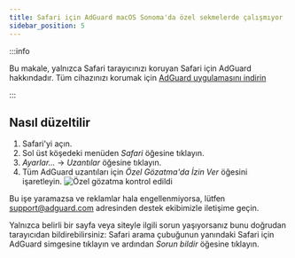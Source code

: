 ```yaml
---
title: Safari için AdGuard macOS Sonoma'da özel sekmelerde çalışmıyor
sidebar_position: 5
---
```


:::info

Bu makale, yalnızca Safari tarayıcınızı koruyan Safari için AdGuard hakkındadır. Tüm cihazınızı korumak için [AdGuard uygulamasını indirin](https://agrd.io/download-kb-adblock)

:::

## Nasıl düzeltilir

1. Safari'yi açın.
2. Sol üst köşedeki menüden _Safari_ öğesine tıklayın.
3. _Ayarlar…_ → _Uzantılar_ öğesine tıklayın.
4. Tüm AdGuard uzantıları için _Özel Gözatma'da İzin Ver_ öğesini işaretleyin.
   ![Özel gözatma kontrol edildi](https://cdn.adtidy.org/content/Kb/ad_blocker/safari/adg-safari-sonoma-private.png)

Bu işe yaramazsa ve reklamlar hala engellenmiyorsa, lütfen support@adguard.com adresinden destek ekibimizle iletişime geçin.

Yalnızca belirli bir sayfa veya siteyle ilgili sorun yaşıyorsanız bunu doğrudan tarayıcıdan bildirebilirsiniz: Safari arama çubuğunun yanındaki Safari için AdGuard simgesine tıklayın ve ardından _Sorun bildir_ öğesine tıklayın.
